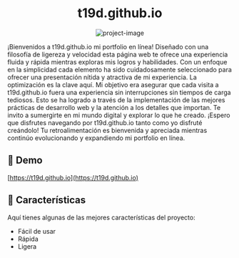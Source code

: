 <h1 align="center" id="title">t19d.github.io</h1>

<p align="center"><img src="https://socialify.git.ci/t19d/t19d.github.io/image?language=1&amp;owner=1&amp;name=1&amp;stargazers=1&amp;theme=Light" alt="project-image"></p>

<p id="description">¡Bienvenidos a t19d.github.io mi portfolio en línea! Diseñado con una filosofía de ligereza y velocidad esta página web te ofrece una experiencia fluida y rápida mientras exploras mis logros y habilidades. Con un enfoque en la simplicidad cada elemento ha sido cuidadosamente seleccionado para ofrecer una presentación nítida y atractiva de mi experiencia. La optimización es la clave aquí. Mi objetivo era asegurar que cada visita a t19d.github.io fuera una experiencia sin interrupciones sin tiempos de carga tediosos. Esto se ha logrado a través de la implementación de las mejores prácticas de desarrollo web y la atención a los detalles que importan. Te invito a sumergirte en mi mundo digital y explorar lo que he creado. ¡Espero que disfrutes navegando por t19d.github.io tanto como yo disfruté creándolo! Tu retroalimentación es bienvenida y apreciada mientras continúo evolucionando y expandiendo mi portfolio en línea.</p>

<h2>🚀 Demo</h2>

[https://t19d.github.io](https://t19d.github.io)

  
  
<h2>🧐 Características</h2>

Aquí tienes algunas de las mejores características del proyecto:

*   Fácil de usar
*   Rápida
*   Ligera
